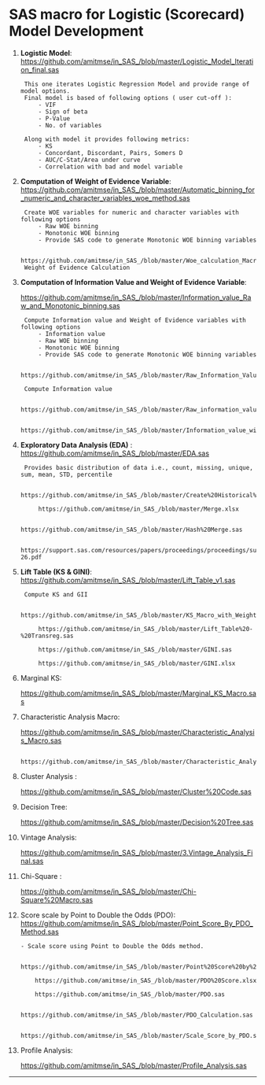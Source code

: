 # SAS macro for Logistic (Scorecard) Model Development

1. **Logistic Model**: https://github.com/amitmse/in_SAS_/blob/master/Logistic_Model_Iteration_final.sas
	
 		This one iterates Logistic Regression Model and provide range of model options.
   		Final model is based of following options ( user cut-off ):
	   		- VIF
	   		- Sign of beta
	   		- P-Value
	   		- No. of variables
   
		Along with model it provides following metrics:
			- KS
			- Concordant, Discordant, Pairs, Somers D
			- AUC/C-Stat/Area under curve
			- Correlation with bad and model variable

2. **Computation of Weight of Evidence Variable**: https://github.com/amitmse/in_SAS_/blob/master/Automatic_binning_for_numeric_and_character_variables_woe_method.sas

   		Create WOE variables for numeric and character variables with following options 
			- Raw WOE binning 	
			- Monotonic WOE binning	
			- Provide SAS code to generate Monotonic WOE binning variables 
   
		https://github.com/amitmse/in_SAS_/blob/master/Woe_calculation_Macro.sas
   		Weight of Evidence Calculation
     
4. **Computation of Information Value and Weight of Evidence Variable**:    

      https://github.com/amitmse/in_SAS_/blob/master/Information_value_Raw_and_Monotonic_binning.sas

   		Compute Information value and Weight of Evidence variables with following options
   			- Information value
			- Raw WOE binning 	
			- Monotonic WOE binning	
			- Provide SAS code to generate Monotonic WOE binning variables 

   		https://github.com/amitmse/in_SAS_/blob/master/Raw_Information_Value.sas

		Compute Information value
   
      		https://github.com/amitmse/in_SAS_/blob/master/Raw_information_value_LP.sas
   
      		https://github.com/amitmse/in_SAS_/blob/master/Information_value_with_Weight.sas
      
4. **Exploratory Data Analysis (EDA)** : https://github.com/amitmse/in_SAS_/blob/master/EDA.sas

   		Provides basic distribution of data i.e., count, missing, unique, sum, mean, STD, percentile
   
      		https://github.com/amitmse/in_SAS_/blob/master/Create%20Historical%20and%20Performance%20Variables.sas
   
      		https://github.com/amitmse/in_SAS_/blob/master/Merge.xlsx
   
      		https://github.com/amitmse/in_SAS_/blob/master/Hash%20Merge.sas
   
      		https://support.sas.com/resources/papers/proceedings/proceedings/sugi26/p103-26.pdf

6. **Lift Table (KS & GINI)**: https://github.com/amitmse/in_SAS_/blob/master/Lift_Table_v1.sas

		Compute KS and GII
   
      		https://github.com/amitmse/in_SAS_/blob/master/KS_Macro_with_Weight.sas
   
      		https://github.com/amitmse/in_SAS_/blob/master/Lift_Table%20-%20Transreg.sas
   
      		https://github.com/amitmse/in_SAS_/blob/master/GINI.sas
   
      		https://github.com/amitmse/in_SAS_/blob/master/GINI.xlsx

7. Marginal KS:

      https://github.com/amitmse/in_SAS_/blob/master/Marginal_KS_Macro.sas

8. Characteristic Analysis Macro:

      https://github.com/amitmse/in_SAS_/blob/master/Characteristic_Analysis_Macro.sas
    
      		https://github.com/amitmse/in_SAS_/blob/master/Characteristic_Analysis_Macro_LP.sas

9. Cluster Analysis : 

      https://github.com/amitmse/in_SAS_/blob/master/Cluster%20Code.sas

10. Decision Tree:

      https://github.com/amitmse/in_SAS_/blob/master/Decision%20Tree.sas

11. Vintage Analysis:

      https://github.com/amitmse/in_SAS_/blob/master/3.Vintage_Analysis_Final.sas

12. Chi-Square :

      https://github.com/amitmse/in_SAS_/blob/master/Chi-Square%20Macro.sas

13. Score scale by Point to Double the Odds (PDO): https://github.com/amitmse/in_SAS_/blob/master/Point_Score_By_PDO_Method.sas

		- Scale score using Point to Double the Odds method.
    		
      		https://github.com/amitmse/in_SAS_/blob/master/Point%20Score%20by%20PDO%20Method.xlsx
    
      		https://github.com/amitmse/in_SAS_/blob/master/PDO%20Score.xlsx
    
      		https://github.com/amitmse/in_SAS_/blob/master/PDO.sas
    
      		https://github.com/amitmse/in_SAS_/blob/master/PDO_Calculation.sas
    
      		https://github.com/amitmse/in_SAS_/blob/master/Scale_Score_by_PDO.sas
      
15. Profile Analysis:

      https://github.com/amitmse/in_SAS_/blob/master/Profile_Analysis.sas

***************************************************************************************************************
